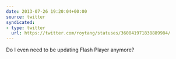```yaml
---
date: 2013-07-26 19:20:04+00:00
source: twitter
syndicated:
- type: twitter
  url: https://twitter.com/roytang/statuses/360841971838889984/
---
```


Do I even need to be updating Flash Player anymore?